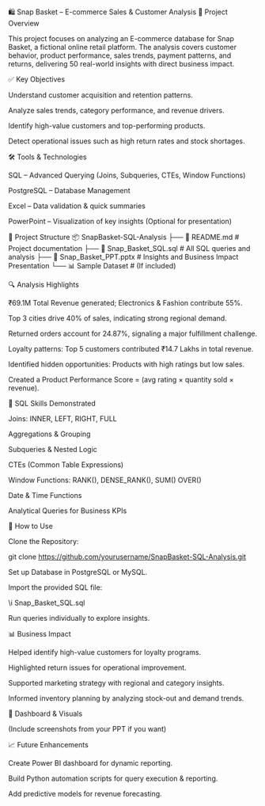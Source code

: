 🛍️ Snap Basket – E-commerce Sales & Customer Analysis
📌 Project Overview

This project focuses on analyzing an E-commerce database for Snap Basket, a fictional online retail platform. The analysis covers customer behavior, product performance, sales trends, payment patterns, and returns, delivering 50 real-world insights with direct business impact.

✅ Key Objectives

Understand customer acquisition and retention patterns.

Analyze sales trends, category performance, and revenue drivers.

Identify high-value customers and top-performing products.

Detect operational issues such as high return rates and stock shortages.

🛠️ Tools & Technologies

SQL – Advanced Querying (Joins, Subqueries, CTEs, Window Functions)

PostgreSQL – Database Management

Excel – Data validation & quick summaries

PowerPoint – Visualization of key insights (Optional for presentation)

📂 Project Structure
📦 SnapBasket-SQL-Analysis
├── 📄 README.md          # Project documentation
├── 📄 Snap_Basket_SQL.sql # All SQL queries and analysis
├── 📄 Snap_Basket_PPT.pptx # Insights and Business Impact Presentation
└── 📊 Sample Dataset      # (If included)

🔍 Analysis Highlights

₹69.1M Total Revenue generated; Electronics & Fashion contribute 55%.

Top 3 cities drive 40% of sales, indicating strong regional demand.

Returned orders account for 24.87%, signaling a major fulfillment challenge.

Loyalty patterns: Top 5 customers contributed ₹14.7 Lakhs in total revenue.

Identified hidden opportunities: Products with high ratings but low sales.

Created a Product Performance Score = (avg rating × quantity sold × revenue).

📜 SQL Skills Demonstrated

Joins: INNER, LEFT, RIGHT, FULL

Aggregations & Grouping

Subqueries & Nested Logic

CTEs (Common Table Expressions)

Window Functions: RANK(), DENSE_RANK(), SUM() OVER()

Date & Time Functions

Analytical Queries for Business KPIs

🚀 How to Use

Clone the Repository:

git clone https://github.com/yourusername/SnapBasket-SQL-Analysis.git


Set up Database in PostgreSQL or MySQL.

Import the provided SQL file:

\i Snap_Basket_SQL.sql


Run queries individually to explore insights.

📊 Business Impact

Helped identify high-value customers for loyalty programs.

Highlighted return issues for operational improvement.

Supported marketing strategy with regional and category insights.

Informed inventory planning by analyzing stock-out and demand trends.

📸 Dashboard & Visuals

(Include screenshots from your PPT if you want)

📈 Future Enhancements

Create Power BI dashboard for dynamic reporting.

Build Python automation scripts for query execution & reporting.

Add predictive models for revenue forecasting.
